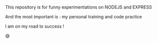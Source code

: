 This repository is for funny experimentations on NODEJS and EXPRESS




And the most important is : my personal training and code practice

I am on my road to success !

😄